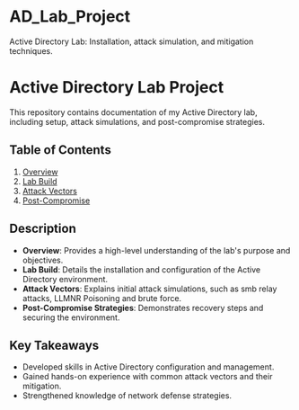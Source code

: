 # AD_Lab_Project
Active Directory Lab: Installation, attack simulation, and mitigation techniques.

# Active Directory Lab Project  

This repository contains documentation of my Active Directory lab, including setup, attack simulations, and post-compromise strategies.

## Table of Contents
1. [Overview](01_AD_Overview.pdf)  
2. [Lab Build](02_AD_Lab_Build.pdf)  
3. [Attack Vectors](03_AD_Attack_Vectors.pdf)  
4. [Post-Compromise](04_AD_Post_Compromise.pdf)  

## Description  
- **Overview**: Provides a high-level understanding of the lab's purpose and objectives.  
- **Lab Build**: Details the installation and configuration of the Active Directory environment.  
- **Attack Vectors**: Explains initial attack simulations, such as smb relay attacks, LLMNR Poisoning and brute force.  
- **Post-Compromise Strategies**: Demonstrates recovery steps and securing the environment.


## Key Takeaways  
- Developed skills in Active Directory configuration and management.  
- Gained hands-on experience with common attack vectors and their mitigation.  
- Strengthened knowledge of network defense strategies.
